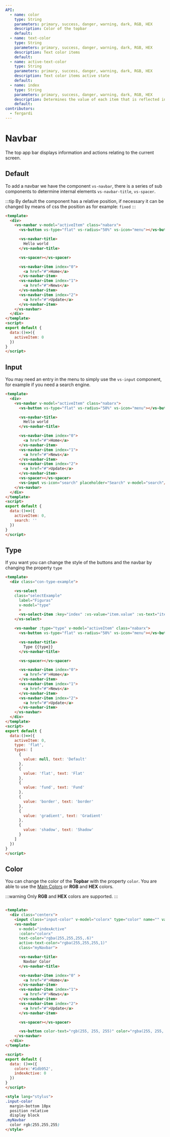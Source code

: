 ```yaml
---
API:
  - name: color
    type: String
    parameters: primary, success, danger, warning, dark, RGB, HEX
    description: Color of the topbar
    default:
  - name: text-color
    type: String
    parameters: primary, success, danger, warning, dark, RGB, HEX
    description: Text color items
    default:
  - name: active-text-color
    type: String
    parameters: primary, success, danger, warning, dark, RGB, HEX
    description: Text color items active state
    default:
  - name: index
    type: String
    parameters: primary, success, danger, warning, dark, RGB, HEX
    description: Determines the value of each item that is reflected in it when selecting v-model
    default:
contributors:
  - fergardi
---
```


# Navbar

<box header>

  The top app bar displays information and actions relating to the current screen.

</box>


<box>

## Default

To add a navbar we have the component `vs-navbar`, there is a series of sub components to determine internal elements `vs-navbar-title`, `vs-spacer`.

:::tip
  By default the component has a relative position, if necessary it can be changed by means of css the position as for example: `fixed`
:::

<vuecode md>
<div slot="demo">
  <Demos-Navbar-Default />
</div>
<div slot="code">

```html
<template>
  <div>
    <vs-navbar v-model="activeItem" class="nabarx">
      <vs-button vs-type="flat" vs-radius="50%" vs-icon="menu"></vs-button>

      <vs-navbar-title>
        Hello world
      </vs-navbar-title>

      <vs-spacer></vs-spacer>

      <vs-navbar-item index="0">
        <a href="#">Home</a>
      </vs-navbar-item>
      <vs-navbar-item index="1">
        <a href="#">News</a>
      </vs-navbar-item>
      <vs-navbar-item index="2">
        <a href="#">Update</a>
      </vs-navbar-item>
    </vs-navbar>
  </div>
</template>
<script>
export default {
  data:()=>({
    activeItem: 0
  })
}
</script>
```

</div>
</vuecode>
</box>

<box>

## Input

You may need an entry in the menu to simply use the `vs-input` component, for example if you need a search engine.

<vuecode md>
<div slot="demo">
<Demos-Navbar-Input />

</div>
<div slot="code">

```html
<template>
  <div>
    <vs-navbar v-model="activeItem" class="nabarx">
      <vs-button vs-type="flat" vs-radius="50%" vs-icon="menu"></vs-button>

      <vs-navbar-title>
        Hello world
      </vs-navbar-title>

      <vs-navbar-item index="0">
        <a href="#">Home</a>
      </vs-navbar-item>
      <vs-navbar-item index="1">
        <a href="#">News</a>
      </vs-navbar-item>
      <vs-navbar-item index="2">
        <a href="#">Update</a>
      </vs-navbar-item>
      <vs-spacer></vs-spacer>
      <vs-input vs-icon="search" placeholder="Search" v-model="search"/>
    </vs-navbar>
  </div>
</template>
<script>
export default {
  data:()=>({
    activeItem: 0,
    search: ''
  })
}
</script>
```

</div>
</vuecode>
</box>


<box>

## Type

If you want you can change the style of the buttons and the navbar by changing the property `type`

<vuecode md>
<div slot="demo">
<Demos-Navbar-Type />

</div>
<div slot="code">

```html
<template>
  <div class="con-type-example">

    <vs-select
    class="selectExample"
      label="Figuras"
      v-model="type"
      >
      <vs-select-item :key="index" :vs-value="item.value" :vs-text="item.text" v-for="(item,index) in types" />
    </vs-select>

    <vs-navbar :type="type" v-model="activeItem" class="nabarx">
      <vs-button vs-type="flat" vs-radius="50%" vs-icon="menu"></vs-button>

      <vs-navbar-title>
        Type {{type}}
      </vs-navbar-title>

      <vs-spacer></vs-spacer>

      <vs-navbar-item index="0">
        <a href="#">Home</a>
      </vs-navbar-item>
      <vs-navbar-item index="1">
        <a href="#">News</a>
      </vs-navbar-item>
      <vs-navbar-item index="2">
        <a href="#">Update</a>
      </vs-navbar-item>
    </vs-navbar>
  </div>
</template>
<script>
export default {
  data:()=>({
    activeItem: 0,
    type: 'flat',
    types: [
      {
        value: null, text: 'Default'
      },
      {
        value: 'flat', text: 'Flat'
      },
      {
        value: 'fund', text: 'Fund'
      },
      {
        value: 'border', text: 'border'
      },
      {
        value: 'gradient', text: 'Gradient'
      },
      {
        value: 'shadow', text: 'Shadow'
      }
    ]
  })
}
</script>
```

</div>
</vuecode>
</box>

<box>

## Color

You can change the color of the **Topbar** with the property `color`. You are able to use the [Main Colors](/theme/) or **RGB** and **HEX** colors.

:::warning
  Only **RGB** and **HEX** colors are supported.
:::

<vuecode md>
<div slot="demo">
<Demos-Navbar-Colors />

</div>
<div slot="code">

```html

<template>
  <div class="centerx">
    <input class="input-color" v-model="colorx" type="color" name="" value="">
    <vs-navbar
      v-model="indexActive"
      :color="colorx"
      text-color="rgba(255,255,255,.6)"
      active-text-color="rgba(255,255,255,1)"
      class="myNavbar">

      <vs-navbar-title>
        Navbar Color
      </vs-navbar-title>

      <vs-navbar-item index="0" >
        <a href="#">Home</a>
      </vs-navbar-item>
      <vs-navbar-item index="1">
        <a href="#">News</a>
      </vs-navbar-item>
      <vs-navbar-item index="2">
        <a href="#">Update</a>
      </vs-navbar-item>

      <vs-spacer></vs-spacer>

      <vs-button color-text="rgb(255, 255, 255)" color="rgba(255, 255, 255, 0.3)" vs-type="flat" vs-radius="50%" vs-icon="more_horiz"></vs-button>
    </vs-navbar>
  </div>
</template>

<script>
export default {
  data: ()=>({
    colorx:'#1db952',
    indexActive: 0
  })
}
</script>

<style lang="stylus">
.input-color
  margin-bottom 10px
  position relative
  display block
.myNavbar
  color rgb(255,255,255)
</style>

```

</div>
</vuecode>
</box>

